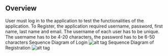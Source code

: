 ## Overview
User must log in to the application to test the functionalities of the application.
To Register, the application required username, password, first name, last name and email. The username of each user has to be unique.
The username has to be 4-20 characters, the password has to be 6-50 characters
Sequence Diagram of Login
![alt tag](https://github.com/chuongngd/Images-Object-Detection/blob/master/pictures/login.png)
Sequence Diagram of Registration
![alt tag](https://github.com/chuongngd/Images-Object-Detection/blob/master/pictures/register.png)
